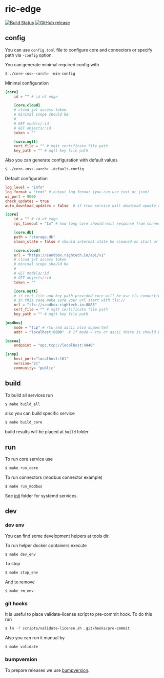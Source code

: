 # ric-edge

[![Build Status](https://github.com/Rightech/ric-edge/workflows/Build%20and%20release/badge.svg)](https://github.com/Rightech/ric-edge/actions?query=workflow%3A%22Build+and+release%22)
[![GitHub release](https://img.shields.io/github/v/release/Rightech/ric-edge?include_prereleases)](https://github.com/Rightech/ric-edge/releases/tag/v0.6.11)

## config

You can use `config.toml` file to configure core and connectors or specify path via `-config` option.

You can generate minimal required config with

```bash
$ ./core-<os>-<arch> -min-config
```

Minimal configuration

```toml
[core]
    id = "" # id of edge

    [core.cloud]
    # cloud jwt access token
    # minimal scope should be
    #
    # GET models/:id
    # GET objects/:id
    token = ""

    [core.mqtt]
    cert_file = "" # mqtt certificate file path
    key_path = "" # mqtt key file path
```

Also you can generate configuration with default values

```bash
$ ./core-<os>-<arch> -default-config
```

Default configuration

```toml
log_level = "info"
log_format = "text" # output log format (you can use text or json)
ws_port = 9000
check_updates = true
auto_download_updates = false  # if true service will download update and exit

[core]
    id = "" # id of edge
    rpc_timeout = "1m" # how long core should wait response from connector before return timeout error

    [core.db]
    path = "storage.db"
    clean_state = false # should internal state be cleaned on start or not

    [core.cloud]
    url = "https://sandbox.rightech.io/api/v1"
    # cloud jwt access token
    # minimal scope should be
    #
    # GET models/:id
    # GET objects/:id
    token = ""

    [core.mqtt]
    # if cert_file and key_path provided core will be use tls connection
    # in this case make sure your url start with tls://
    url = "tls://sandbox.rightech.io:8883"
    cert_file = "" # mqtt certificate file path
    key_path = "" # mqtt key file path

[modbus]
    mode = "tcp" # rtu and ascii also supported
    addr = "localhost:8000"  # if mode = rtu or ascii there is should be path

[opcua]
    endpoint = "opc.tcp://localhost:4840"

[snmp]
    host_port="localhost:161"
    version="2c"
    community= "public"
```

## build

To build all services run

```bash
$ make build_all
```

also you can build specific service

```bash
$ make build_core
```

build results will be placed at `build` folder

## run

To run core service use

```bash
$ make run_core
```

To run connectors (modbus connector example)

```bash
$ make run_modbus
```

See [init](/init) folder for systemd services.

## dev

### dev env

You can find some development helpers at tools dir.

To run helper docker containers execute

```bash
$ make dev_env
```

To stop

```bash
$ make stop_env
```

And to remove

```bash
$ make rm_env
```

### git hooks

It is useful to place validate-license script to pre-commit hook. To do this run

```bash
$ ln -f scripts/validate-license.sh .git/hooks/pre-commit
```

Also you can run it manual by

```bash
$ make validate
```

### bumpversion

To prepare releases we use [bumpversion](https://pypi.org/project/bumpversion).
